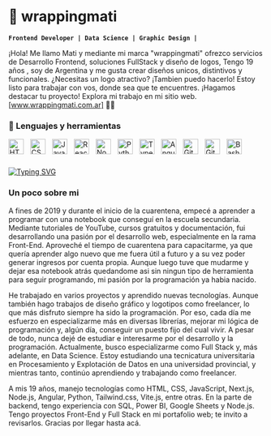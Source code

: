 # 🦊 wrappingmati

**`Frontend Developer | Data Science | Graphic Design |`**

¡Hola! Me llamo Mati y mediante mi marca "wrappingmati" ofrezco servicios de Desarrollo Frontend, soluciones FullStack y diseño de logos, Tengo 19 años , soy de Argentina y me gusta crear diseños unicos, distintivos y funcionales. ¿Necesitas un logo atractivo? ¡Tambien puedo hacerlo! Estoy listo para trabajar con vos, donde sea que te encuentres. ¡Hagamos destacar tu proyecto! Explora mi trabajo en mi sitio web. [www.wrappingmati.com.ar] 🚀✨

  

### 🧰 Lenguajes y herramientas

<img align="left" alt="HTML" width="30px" style="padding-right:10px;" src="https://cdn.jsdelivr.net/gh/devicons/devicon/icons/html5/html5-plain.svg" />
<img align="left" alt="CSS" width="30px" style="padding-right:10px;" src="https://cdn.jsdelivr.net/gh/devicons/devicon/icons/css3/css3-plain.svg" />
<img align="left" alt="JavaScript" width="30px" style="padding-right:10px;" src="https://cdn.jsdelivr.net/gh/devicons/devicon/icons/javascript/javascript-plain.svg" />
<img align="left" alt="React" width="30px" style="padding-right:10px;" src="https://cdn.jsdelivr.net/gh/devicons/devicon/icons/react/react-original.svg" />
<img align="left" alt="NodeJS" width="30px" style="padding-right:10px;" src="https://cdn.jsdelivr.net/gh/devicons/devicon/icons/nodejs/nodejs-original.svg" />
<img align="left" alt="Python" width="30px" style="padding-right:10px;" src="https://cdn.jsdelivr.net/gh/devicons/devicon/icons/python/python-plain.svg" />
<img align="left" alt="TypeScript" width="30px" style="padding-right:10px;" src="https://cdn.jsdelivr.net/gh/devicons/devicon/icons/typescript/typescript-plain.svg" />
<img align="left" alt="Angular" width="30px" style="padding-right:10px;" src="https://cdn.jsdelivr.net/gh/devicons/devicon/icons/angularjs/angularjs-plain.svg" />
<img align="left" alt="Git" width="30px" style="padding-right:10px;" src="https://cdn.jsdelivr.net/gh/devicons/devicon/icons/git/git-original.svg" />
<img align="left" alt="GitHub" width="30px" style="padding-right:10px;" src="https://cdn.jsdelivr.net/gh/devicons/devicon/icons/github/github-original.svg" />
<img align="left" alt="Bash" width="30px" style="padding-right:10px;" src="https://cdn.jsdelivr.net/gh/devicons/devicon/icons/bash/bash-original.svg" />
<br />

#
[![Typing SVG](https://readme-typing-svg.demolab.com?font=Fira+Code&pause=1000&width=435&lines=if+%22drink%22+%3D%3D+coffee%3A+++++code.compile())](https://git.io/typing-svg)
### Un poco sobre mi

A fines de 2019 y durante el inicio de la cuarentena, empecé a aprender a programar con una notebook que conseguí en la escuela secundaria. Mediante tutoriales de YouTube, cursos gratuitos y documentación, fui desarrollando una pasión por el desarrollo web, especialmente en la rama Front-End. Aproveché el tiempo de cuarentena para capacitarme, ya que quería aprender algo nuevo que me fuera útil a futuro y a su vez poder generar ingresos por cuenta propia. Aunque luego tuve que mudarme y dejar esa notebook atrás quedandome asi sin ningun tipo de herramienta para seguir programando, mi pasión por la programación ya habia nacido.

He trabajado en varios proyectos y aprendido nuevas tecnologías. Aunque también hago trabajos de diseño gráfico y logotipos como freelancer, lo que más disfruto siempre ha sido la programación. Por eso, cada día me esfuerzo en especializarme más en diversas librerías, mejorar mi lógica de programación y, algún día, conseguir un puesto fijo del cual vivir. A pesar de todo, nunca dejé de estudiar e interesarme por el desarrollo y la programación. Actualmente, busco especializarme como Full Stack y, más adelante, en Data Science. Estoy estudiando una tecnicatura universitaria en Procesamiento y Explotación de Datos en una universidad provincial, y mientras tanto, continúo aprendiendo y trabajando como freelancer.

A mis 19 años, manejo tecnologías como HTML, CSS, JavaScript, Next.js, Node.js, Angular, Python, Tailwind.css, Vite.js, entre otras. En la parte de backend, tengo experiencia con SQL, Power BI, Google Sheets y Node.js. Tengo proyectos Front-End y Full Stack en mi portafolio web; te invito a revisarlos. Gracias por llegar hasta acá.

